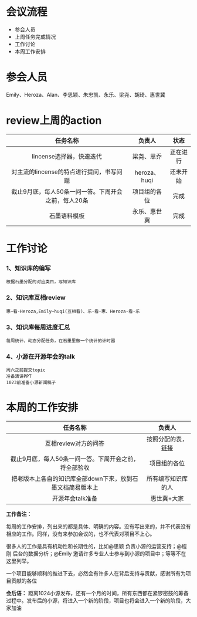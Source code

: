 # 会议流程

- 参会人员
- 上周任务完成情况
- 工作讨论
- 本周工作安排

# 参会人员
Emily、Heroza、Alan、李思颖、朱忠凯、永乐、梁尧、胡琦、惠世冀



# review上周的action
| 任务名称 | 负责人 | 状态 | 
| :----: | :----:  | :----:  |
| lincense选择器，快速迭代  | 梁尧、思乔 |正在进行
| 对主流的lincense的特点进行提问，书写问题  |heroza、huqi|还未开始
| 截止9月底，每人50条一问一答。下周开会之前，每人20条   |项目组的各位|完成
| 石墨语料模板 | 永乐、惠世冀|完成



# 工作讨论
### 1、知识库的编写
	根据石墨分配的对应类目，写知识库

### 2、知识库互相review
	惠—看-Heroza,Emily—huqi(互相看)、乐-看-惠、Heroza-看-乐

### 3、知识库每周进度汇总
	每周统计、动态分配任务，在石墨里做一个统计的计时器
	
### 4、小源在开源年会的talk
	周六之前提交topic
	准备演讲PPT
	1023前准备小源新闻稿子


# 本周的工作安排
| 任务名称 | 负责人 | 
| :----: | :----:  |
| 互相review对方的问答|按照分配的表，[链接](https://shimo.im/docs/wXTDRgCqkjGrQHpV/)|
| 截止9月底，每人50条一问一答。下周开会之前，将全部验收   |项目组的各位|
| 把老版本上各自的知识库全部down下来，放到石墨文档简易版本上|所有编写知识库的人
| 开源年会talk准备|惠世冀+大家


**工作备注：**

每周的工作安排，列出来的都是具体、明确的内容。没有写出来的，并不代表没有相应的工作。同样，没有来参加会议的，也不代表对项目不上心。

很多人的工作是具有机动性和长期性的，比如@思颖 负责小源的运营支持；@程刚 后台的数据分析；@Emily 邀请许多专业人士参与到小源的项目中；等等不在这里列举。

一个项目能够顺利的推进下去，必然会有许多人在背后支持与贡献，感谢所有为项目贡献的各位

**会后语：**
距离1024小源发布，还有一个月的时间，所有东西都在紧锣密鼓的筹备过程中。发布后的小源，将进入一个新的阶段，项目也将会进入一个新的阶段，大家加油
